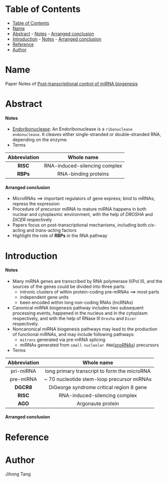 [TOC levels=1-4]: #

# Table of Contents
- [Table of Contents](#table-of-contents)
- [Name](#name)
- [Abstract](#abstract)
      - [Notes](#notes)
      - [Arranged conclusion](#arranged-conclusion)
- [Introduction](#introduction)
      - [Notes](#notes-1)
      - [Arranged conclusion](#arranged-conclusion-1)
- [Reference](#reference)
- [Author](#author)

# Name
Paper Notes of [Post-transcriptional control of miRNA biogenesis](http://rnajournal.cshlp.org/lookup/doi/10.1261/rna.)

# Abstract
#### Notes
* [Endoribonuclease](https://en.wikipedia.org/wiki/Endoribonuclease): An Endoribonuclease is a `ribonuclease endonuclease`. It cleaves either single-stranded or double-stranded RNA, depending on the enzyme.
* Terms

| Abbreviation | Whole name|
| :---: | :---: |
|**RISC**| RNA-induced-silencing complex|
|**RBPs**| RNA-binding proteins|

#### Arranged conclusion
* MicroRNAs ==> important regulators of gene express; bind to mRNAs; repress the expression
* Procedure of precursor miRNA to mature miRNA happens in both nuclear and cytoplasmic environment, with the help of *DROSHA* and *DICER* respectively
* Papers focus on post-transcriptional mechanisms, including both *cis*-acting and *trans*-acting factors
* Highlight the role of **RBPs** in the RNA pathway

# Introduction
#### Notes
* Many miRNA genes are transcribed by RNA polymerase II(Pol II), and the sources of the genes could be divided into three parts:
  * intronic clusters of within protein-coding pre-mRNAs ==> most parts
  * independent gene units
  * been encoded within long non-coding RNAs (lncRNAs)
* Canonical miRNA biogenesis pathway includes two subsequent processing events, happened in the nucleus and in the cytoplasm respectively, and with the help of RNase III `Drosha` and `Dicer` respectively.
* Noncanonical miRNA biogenesis pathways may lead to the production of functional miRNAs, and may include following pathways:
  * `mitrons` generated via pre-mRNA splicing
  * miRNAs generated from `small nucleolar RNA`([snoRNAs](https://en.wikipedia.org/wiki/Small_nucleolar_RNA)) precursors
* Terms

| Abbreviation | Whole name|
| :---: | :---: |
|pri-miRNA| long primary transcript to form the microRNA|
| pre-miRNA | ~ 70 nucleotide stem-loop precursor miRNAs|
|**DGCR8**| DiGeorge syndrome critical region 8 gene|
|**RISC**| RNA-induced-silencing complex|
| **AGO** | Argonaute protein|

#### Arranged conclusion

# Reference 

# Author
Jihong Tang